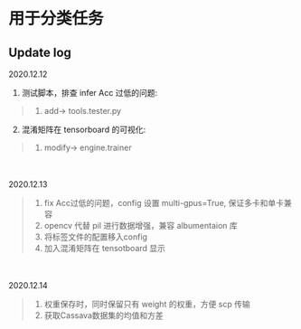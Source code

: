 # 用于分类任务

## Update log
2020.12.12 <br>
1. 测试脚本，排查 infer Acc 过低的问题:
> 1. add-> tools.tester.py
    
2. 混淆矩阵在 tensorboard 的可视化:
> 1. modify-> engine.trainer

<br><br>
2020.12.13 <br>
> 1. fix Acc过低的问题，config 设置 multi-gpus=True, 保证多卡和单卡兼容
> 2. opencv 代替 pil 进行数据增强，兼容 albumentaion 库
> 3. 将标签文件的配置移入config
> 4. 加入混淆矩阵在 tensotboard 显示 

<br><br>
2020.12.14 <br>
> 1. 权重保存时，同时保留只有 weight 的权重，方便 scp 传输
> 2. 获取Cassava数据集的均值和方差

   